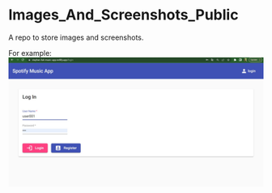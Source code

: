 # Images_And_Screenshots_Public
A repo to store images and screenshots.


For example:
</br>
<img src="Screenshots/001_Screenshot 2022-09-26 215231.jpg">
